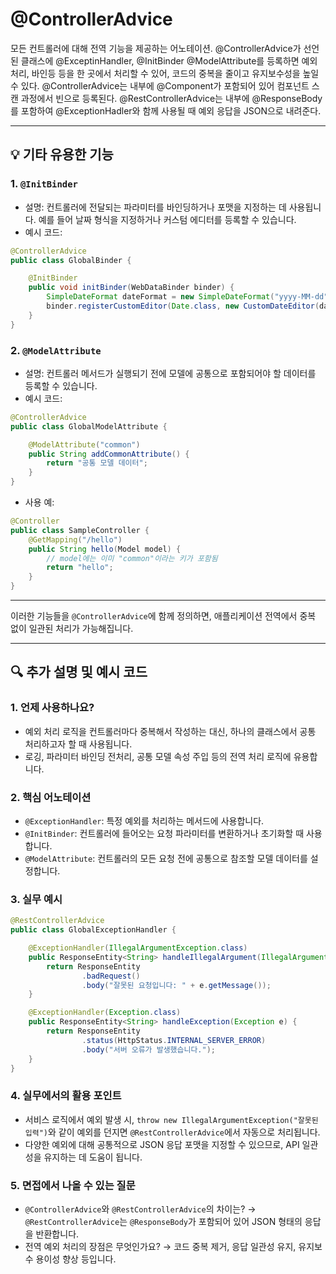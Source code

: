 # @ControllerAdvice
모든 컨트롤러에 대해 전역 기능을 제공하는 어노테이션.
@ControllerAdvice가 선언된 클래스에 @ExceptinHandler, @InitBinder @ModelAttribute를 등록하면 예외 처리, 바인등 등을 한 곳에서 처리할 수 있어, 코드의 중복을 줄이고 유지보수성을 높일 수 있다.
@ControllerAdvice는 내부에 @Component가 포함되어 있어 컴포넌트 스캔 과정에서 빈으로 등록된다.
@RestControllerAdvice는 내부에 @ResponseBody를 포함하여 @ExceptionHadler와 함께 사용될 때 예외 응답을 JSON으로 내려준다.

---

## 💡 기타 유용한 기능

### 1. `@InitBinder`
- 설명: 컨트롤러에 전달되는 파라미터를 바인딩하거나 포맷을 지정하는 데 사용됩니다. 예를 들어 날짜 형식을 지정하거나 커스텀 에디터를 등록할 수 있습니다.
- 예시 코드:
```java
@ControllerAdvice
public class GlobalBinder {

    @InitBinder
    public void initBinder(WebDataBinder binder) {
        SimpleDateFormat dateFormat = new SimpleDateFormat("yyyy-MM-dd");
        binder.registerCustomEditor(Date.class, new CustomDateEditor(dateFormat, false));
    }
}
```

### 2. `@ModelAttribute`
- 설명: 컨트롤러 메서드가 실행되기 전에 모델에 공통으로 포함되어야 할 데이터를 등록할 수 있습니다.
- 예시 코드:
```java
@ControllerAdvice
public class GlobalModelAttribute {

    @ModelAttribute("common")
    public String addCommonAttribute() {
        return "공통 모델 데이터";
    }
}
```

- 사용 예:
```java
@Controller
public class SampleController {
    @GetMapping("/hello")
    public String hello(Model model) {
        // model에는 이미 "common"이라는 키가 포함됨
        return "hello";
    }
}
```

---

이러한 기능들을 `@ControllerAdvice`에 함께 정의하면, 애플리케이션 전역에서 중복 없이 일관된 처리가 가능해집니다.

---

## 🔍 추가 설명 및 예시 코드

### 1. 언제 사용하나요?
- 예외 처리 로직을 컨트롤러마다 중복해서 작성하는 대신, 하나의 클래스에서 공통 처리하고자 할 때 사용됩니다.
- 로깅, 파라미터 바인딩 전처리, 공통 모델 속성 주입 등의 전역 처리 로직에 유용합니다.

### 2. 핵심 어노테이션
- `@ExceptionHandler`: 특정 예외를 처리하는 메서드에 사용합니다.
- `@InitBinder`: 컨트롤러에 들어오는 요청 파라미터를 변환하거나 초기화할 때 사용합니다.
- `@ModelAttribute`: 컨트롤러의 모든 요청 전에 공통으로 참조할 모델 데이터를 설정합니다.

### 3. 실무 예시

```java
@RestControllerAdvice
public class GlobalExceptionHandler {

    @ExceptionHandler(IllegalArgumentException.class)
    public ResponseEntity<String> handleIllegalArgument(IllegalArgumentException e) {
        return ResponseEntity
                .badRequest()
                .body("잘못된 요청입니다: " + e.getMessage());
    }

    @ExceptionHandler(Exception.class)
    public ResponseEntity<String> handleException(Exception e) {
        return ResponseEntity
                .status(HttpStatus.INTERNAL_SERVER_ERROR)
                .body("서버 오류가 발생했습니다.");
    }
}
```

### 4. 실무에서의 활용 포인트
- 서비스 로직에서 예외 발생 시, `throw new IllegalArgumentException("잘못된 입력")`와 같이 예외를 던지면 `@RestControllerAdvice`에서 자동으로 처리됩니다.
- 다양한 예외에 대해 공통적으로 JSON 응답 포맷을 지정할 수 있으므로, API 일관성을 유지하는 데 도움이 됩니다.

### 5. 면접에서 나올 수 있는 질문
- `@ControllerAdvice`와 `@RestControllerAdvice`의 차이는?
  → `@RestControllerAdvice`는 `@ResponseBody`가 포함되어 있어 JSON 형태의 응답을 반환합니다.
- 전역 예외 처리의 장점은 무엇인가요?
  → 코드 중복 제거, 응답 일관성 유지, 유지보수 용이성 향상 등입니다.